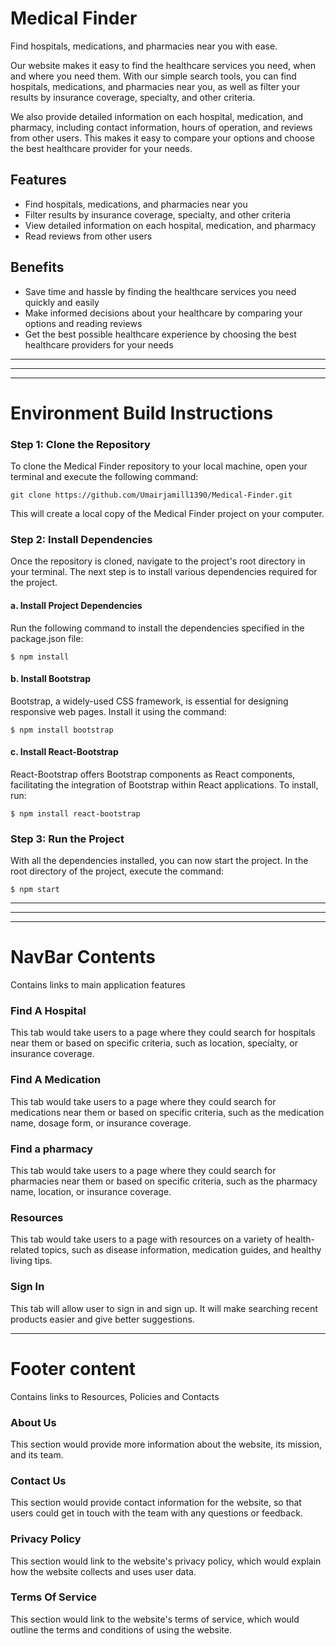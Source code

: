 # Medical Finder

Find hospitals, medications, and pharmacies near you with ease.

Our website makes it easy to find the healthcare services you need, when and where you need them. With our simple search tools, you can find hospitals, medications, and pharmacies near you, as well as filter your results by insurance coverage, specialty, and other criteria.

We also provide detailed information on each hospital, medication, and pharmacy, including contact information, hours of operation, and reviews from other users. This makes it easy to compare your options and choose the best healthcare provider for your needs.

## Features

- Find hospitals, medications, and pharmacies near you
- Filter results by insurance coverage, specialty, and other criteria
- View detailed information on each hospital, medication, and pharmacy
- Read reviews from other users

## Benefits

- Save time and hassle by finding the healthcare services you need quickly and easily
- Make informed decisions about your healthcare by comparing your options and reading reviews
- Get the best possible healthcare experience by choosing the best healthcare providers for your needs

---
---
---

# Environment Build Instructions

### Step 1: Clone the Repository
To clone the Medical Finder repository to your local machine, open your terminal and execute the following command:

  ```shell
  git clone https://github.com/Umairjamill1390/Medical-Finder.git
  ``` 

This will create a local copy of the Medical Finder project on your computer.

### Step 2: Install Dependencies
Once the repository is cloned, navigate to the project's root directory in your terminal. The next step is to install various dependencies required for the project.

#### a. Install Project Dependencies
Run the following command to install the dependencies specified in the package.json file:

  ```shell
  $ npm install
  ```

#### b. Install Bootstrap
Bootstrap, a widely-used CSS framework, is essential for designing responsive web pages. Install it using the command:

  ```shell
  $ npm install bootstrap
  ```

#### c. Install React-Bootstrap
React-Bootstrap offers Bootstrap components as React components, facilitating the integration of Bootstrap within React applications. To install, run:

  ```shell
  $ npm install react-bootstrap
  ```

### Step 3: Run the Project
With all the dependencies installed, you can now start the project. In the root directory of the project, execute the command:

  ```shell
  $ npm start
  ```

---
---
---
# NavBar Contents 

Contains links to main application features

### Find A Hospital

This tab would take users to a page where they could search for hospitals near them or based on specific criteria, such as location, specialty, or insurance coverage.

### Find A Medication

This tab would take users to a page where they could search for medications near them or based on specific criteria, such as the medication name, dosage form, or insurance coverage.

### Find a pharmacy

This tab would take users to a page where they could search for pharmacies near them or based on specific criteria, such as the pharmacy name, location, or insurance coverage.

### Resources

This tab would take users to a page with resources on a variety of health-related topics, such as disease information, medication guides, and healthy living tips.

### Sign In

This tab will allow user to sign in and sign up. It will make searching recent products easier and give better suggestions. 

---

# Footer content

Contains links to Resources, Policies and Contacts

### About Us

This section would provide more information about the website, its mission, and its team.

### Contact Us

This section would provide contact information for the website, so that users could get in touch with the team with any questions or feedback.

### Privacy Policy

This section would link to the website's privacy policy, which would explain how the website collects and uses user data.

### Terms Of Service 

This section would link to the website's terms of service, which would outline the terms and conditions of using the website.
